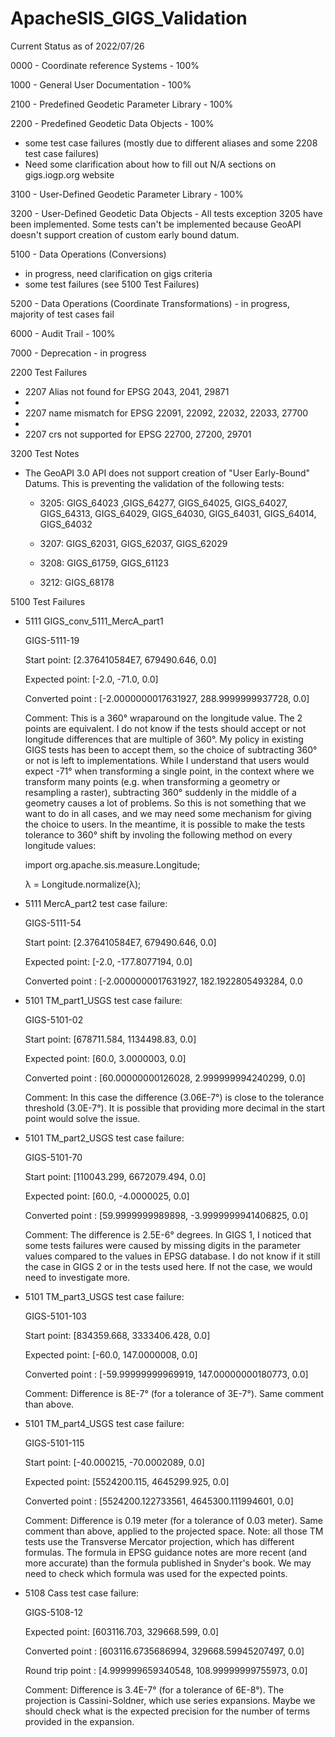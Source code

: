 # ApacheSIS_GIGS_Validation

Current Status as of 2022/07/26

0000 - Coordinate reference Systems - 100% 

1000 - General User Documentation - 100%

2100 - Predefined Geodetic Parameter Library - 100%

2200 - Predefined Geodetic Data Objects - 100%
- some test case failures (mostly due to different aliases and some 2208 test case failures) 
- Need some clarification about how to fill out N/A sections on gigs.iogp.org website

3100 - User-Defined Geodetic Parameter Library - 100%

3200 - User-Defined Geodetic Data Objects - All tests exception 3205 have been implemented. Some tests can't be implemented because GeoAPI doesn't support creation of custom early bound datum.

5100 - Data Operations (Conversions) 
- in progress, need clarification on gigs criteria
- some test failures (see 5100 Test Failures)

5200 - Data Operations (Coordinate Transformations) - in progress, majority of test cases fail

6000 - Audit Trail - 100%

7000 - Deprecation - in progress



2200 Test Failures

  - 2207 Alias not found for EPSG 2043, 2041, 29871
  - 
  - 2207 name mismatch for EPSG 22091, 22092, 22032, 22033, 27700
  - 
  - 2207 crs not supported for EPSG 22700, 27200, 29701

3200 Test Notes

  - The GeoAPI 3.0 API does not support creation of "User Early-Bound" Datums. This is preventing the validation of the following tests:
  
    - 3205: GIGS_64023 ,GIGS_64277, GIGS_64025, GIGS_64027, GIGS_64313, GIGS_64029, GIGS_64030, GIGS_64031, GIGS_64014, GIGS_64032

    - 3207: GIGS_62031, GIGS_62037, GIGS_62029
    
    - 3208: GIGS_61759, GIGS_61123

    - 3212: GIGS_68178
    
5100 Test Failures 

  - 5111 GIGS_conv_5111_MercA_part1
  
    GIGS-5111-19
    
    Start point: [2.376410584E7, 679490.646, 0.0]
    
    Expected point: [-2.0, -71.0, 0.0]
    
    Converted point : [-2.0000000017631927, 288.9999999937728, 0.0]
    
    Comment: This is a 360° wraparound on the longitude value. The 2 points are equivalent. I do not know if the tests should accept or not longitude differences that are multiple of 360°. My policy in existing GIGS tests has been to accept them, so the choice of subtracting 360° or not is left to implementations. While I understand that users would expect -71° when transforming a single point, in the context where we transform many points (e.g. when transforming a geometry or resampling a raster), subtracting 360° suddenly in the middle of a geometry causes a lot of problems. So this is not something that we want to do in all cases, and we may need some mechanism for giving the choice to users. In the meantime, it is possible to make the tests tolerance to 360° shift by involing the following method on every longitude values:
    
     import org.apache.sis.measure.Longitude;
     
     λ = Longitude.normalize(λ);

  - 5111 MercA_part2 test case failure:
  
    GIGS-5111-54
    
    Start point: [2.376410584E7, 679490.646, 0.0]
    
    Expected point: [-2.0, -177.8077194, 0.0]
    
    Converted point : [-2.0000000017631927, 182.1922805493284, 0.0

  - 5101 TM_part1_USGS test case failure:
  
    GIGS-5101-02
    
    Start point: [678711.584, 1134498.83, 0.0]
    
    Expected point: [60.0, 3.0000003, 0.0]
    
    Converted point : [60.00000000126028, 2.999999994240299, 0.0]
    
    Comment: In this case the difference (3.06E-7°) is close to the tolerance threshold (3.0E-7°). It is possible that providing more decimal in the start point would solve the issue.
    
  - 5101 TM_part2_USGS test case failure:
  
    GIGS-5101-70
    
    Start point: [110043.299, 6672079.494, 0.0]
    
    Expected point: [60.0, -4.0000025, 0.0]
    
    Converted point : [59.9999999989898, -3.9999999941406825, 0.0]
    
    Comment: The difference is 2.5E-6° degrees. In GIGS 1, I noticed that some tests failures were caused by missing digits in the parameter values compared to the values in EPSG database. I do not know if it still the case in GIGS 2 or in the tests used here. If not the case, we would need to investigate more.
    
  - 5101 TM_part3_USGS test case failure:
  
    GIGS-5101-103
    
    Start point: [834359.668, 3333406.428, 0.0]
    
    Expected point: [-60.0, 147.0000008, 0.0]
    
    Converted point : [-59.99999999969919, 147.00000000180773, 0.0]
    
    Comment: Difference is 8E-7° (for a tolerance of 3E-7°). Same comment than above.
    
  - 5101 TM_part4_USGS test case failure:
  
    GIGS-5101-115
    
    Start point: [-40.000215, -70.0002089, 0.0]
    
    Expected point: [5524200.115, 4645299.925, 0.0]
    
    Converted point : [5524200.122733561, 4645300.111994601, 0.0]
    
    Comment: Difference is 0.19 meter (for a tolerance of 0.03 meter). Same comment than above, applied to the projected space. Note: all those TM tests use the Transverse Mercator projection, which has different formulas. The formula in EPSG guidance notes are more recent (and more accurate) than the formula published in Snyder's book. We may need to check which formula was used for the expected points.

  - 5108 Cass test case failure:
  
    GIGS-5108-12
    
    Expected point: [603116.703, 329668.599, 0.0]
    
    Converted point : [603116.6735686994, 329668.59945207497, 0.0]
    
    Round trip point : [4.999999659340548, 108.99999999755973, 0.0]
    
    Comment: Difference is 3.4E-7° (for a tolerance of 6E-8°). The projection is Cassini-Soldner, which use series expansions. Maybe we should check what is the expected precision for the number of terms provided in the expansion.
    
      


    
